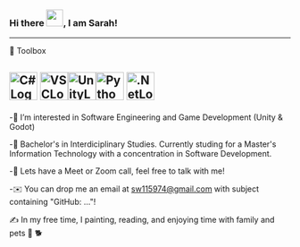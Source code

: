 
### Hi there <img src="https://raw.githubusercontent.com/MartinHeinz/MartinHeinz/master/wave.gif" width="30px">, I am Sarah!


---

🧰 Toolbox

<img src="https://cdn.worldvectorlogo.com/logos/c--4.svg" alt="C# Logo" width="50" height="50"/> <img src="https://cdn.worldvectorlogo.com/logos/visual-studio-code-1.svg" alt="VSCLogo" width="50" height="50"/><img src="https://cdn.worldvectorlogo.com/logos/unity-69.svg" alt=" UnityLogo" width="50" height="50"/><img src="https://cdn.worldvectorlogo.com/logos/python-5.svg" alt="PythonLogo" width="50" height="50"/> <img src="https://cdn.worldvectorlogo.com/logos/dot-net-core-7.svg" alt=".NetLogo" width="50" height="50"/> 
---

-👀 I’m interested in Software Engineering and Game Development (Unity & Godot) 

-🧮 Bachelor's in Interdiciplinary Studies. Currently studing for a Master's Information Technology with a concentration in Software Development.

-💬  Lets have a Meet or Zoom call, feel free to talk with me!

-✉️  You can drop me an email at sw115974@gmail.com with subject containing "GitHub: ..."! 

✍️  In my free time, I painting, reading, and enjoying time with family and pets 🦜 🐕



<!---
andromedamoon-stack/andromedamoon-stack is a ✨ special ✨ repository because its `README.md` (this file) appears on your GitHub profile.
You can click the Preview link to take a look at your changes.
--->
